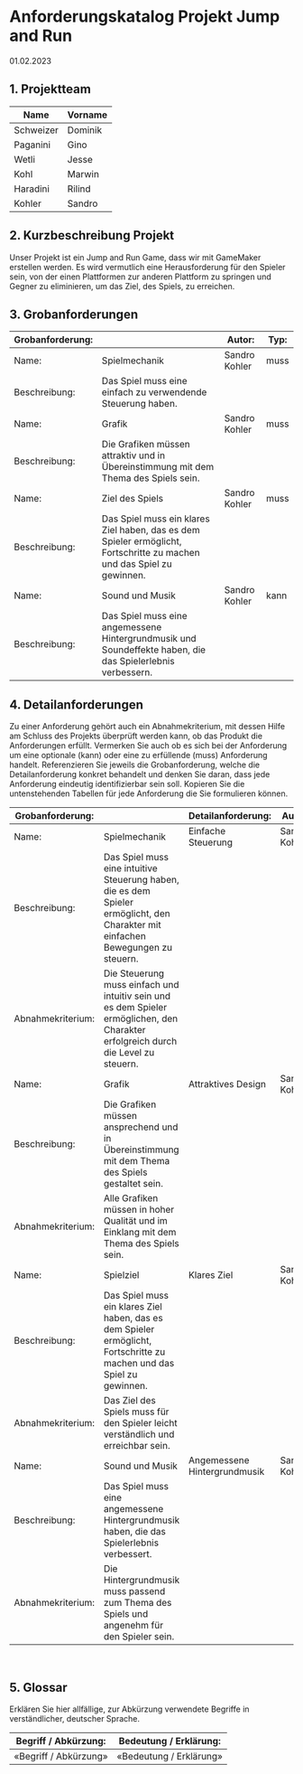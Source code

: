 # Anforderungskatalog Projekt Jump and Run
01.02.2023


## 1.	Projektteam 

Name     | Vorname  
-------- | -------- 
Schweizer| Dominik   
Paganini | Gino 
Wetli    | Jesse
Kohl     | Marwin
Haradini | Rilind   
Kohler   | Sandro



## 2.	Kurzbeschreibung Projekt
Unser Projekt ist ein Jump and Run Game, dass wir mit GameMaker erstellen werden. Es wird vermutlich eine Herausforderung für den Spieler sein, von der einen Plattformen zur anderen Plattform zu springen und Gegner zu eliminieren, um das Ziel, des Spiels, zu erreichen.



## 3.	Grobanforderungen


Grobanforderung: |                  | Autor:             | Typ: 
---------------- | ---------------- | ---------------- | ----------------  
Name:            | Spielmechanik    | Sandro Kohler | muss
Beschreibung:    | Das Spiel muss eine einfach zu verwendende Steuerung haben. | 
Name:            | Grafik           | Sandro Kohler |muss
Beschreibung:    | Die Grafiken müssen attraktiv und in Übereinstimmung mit dem Thema des Spiels sein. |
Name:            | Ziel des Spiels  | Sandro Kohler |muss
Beschreibung:    | Das Spiel muss ein klares Ziel haben, das es dem Spieler ermöglicht, Fortschritte zu machen und das Spiel zu gewinnen. |
Name:            | Sound und Musik  | Sandro Kohler |kann
Beschreibung:    | Das Spiel muss eine angemessene Hintergrundmusik und Soundeffekte haben, die das Spielerlebnis verbessern. |






## 4.	Detailanforderungen
Zu einer Anforderung gehört auch ein Abnahmekriterium, mit dessen Hilfe am Schluss des Projekts überprüft werden kann, ob das Produkt die Anforderungen erfüllt. Vermerken Sie auch ob es sich bei der Anforderung um eine optionale (kann) oder eine zu erfüllende (muss) Anforderung handelt. Referenzieren Sie jeweils die Grobanforderung, welche die Detailanforderung konkret behandelt und denken Sie daran, dass jede Anforderung eindeutig identifizierbar sein soll. Kopieren Sie die untenstehenden Tabellen für jede Anforderung die Sie formulieren können.


Grobanforderung:   |                    | Detailanforderung: | Autor:             | Typ:  
------------------ | ------------------ | ------------------ | ------------------ | ------------------    
Name:              | Spielmechanik      | Einfache Steuerung | Sandro Kohler      | muss
Beschreibung:      | Das Spiel muss eine intuitive Steuerung haben, die es dem Spieler ermöglicht, den Charakter mit einfachen Bewegungen zu steuern.                   |                    |                    |
Abnahmekriterium:  | Die Steuerung muss einfach und intuitiv sein und es dem Spieler ermöglichen, den Charakter erfolgreich durch die Level zu steuern.                   |                    |                    |
Name:              | Grafik             | Attraktives Design | Sandro Kohler      | muss
Beschreibung:      | Die Grafiken müssen ansprechend und in Übereinstimmung mit dem Thema des Spiels gestaltet sein.                   |                    |                    |
Abnahmekriterium:  | Alle Grafiken müssen in hoher Qualität und im Einklang mit dem Thema des Spiels sein.                   |                    |                    |
Name:              | Spielziel          | Klares Ziel        | Sandro Kohler      | muss
Beschreibung:      | Das Spiel muss ein klares Ziel haben, das es dem Spieler ermöglicht, Fortschritte zu machen und das Spiel zu gewinnen.                   |                    |                    |
Abnahmekriterium:  | Das Ziel des Spiels muss für den Spieler leicht verständlich und erreichbar sein.                   |                    |                    |
Name:              | Sound und Musik    | Angemessene Hintergrundmusik | Sandro Kohler      | kann
Beschreibung:      | Das Spiel muss eine angemessene Hintergrundmusik haben, die das Spielerlebnis verbessert.                   |                    |                    |
Abnahmekriterium:  | Die Hintergrundmusik muss passend zum Thema des Spiels und angenehm für den Spieler sein.                   |                    |                    |


 
## 5.	Glossar
Erklären Sie hier allfällige, zur Abkürzung verwendete Begriffe in verständlicher, deutscher Sprache.

Begriff / Abkürzung:    | Bedeutung / Erklärung:         
----------------------- | -----------------------   
«Begriff / Abkürzung»   | «Bedeutung / Erklärung»                


